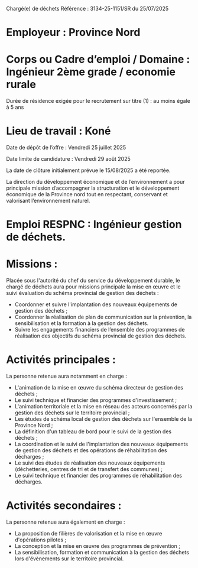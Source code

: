 
Chargé(e) de déchets
Référence : 3134-25-1151/SR du 25/07/2025

# Employeur : Province Nord

# Corps ou Cadre d’emploi / Domaine : Ingénieur 2ème grade / economie rurale

Durée de résidence exigée pour le recrutement sur titre (1) : au moins égale à 5 ans

# Lieu de travail : Koné

Date de dépôt de l’offre : Vendredi 25 juillet 2025

Date limite de candidature : Vendredi 29 août 2025

La date de clôture initialement prévue le 15/08/2025 a été reportée.

La direction du développement économique et de l’environnement a pour principale mission d’accompagner la structuration et le développement économique de la Province nord tout en respectant, conservant et valorisant l’environnement naturel.

# Emploi RESPNC : Ingénieur gestion de déchets.

# Missions :

Placée sous l'autorité du chef du service du développement durable, le chargé de déchets aura pour missions principale la mise en œuvre et le suivi évaluation du schéma provincial de gestion des déchets :

- Coordonner et suivre l'implantation des nouveaux équipements de gestion des déchets ;
- Coordonner la réalisation de plan de communication sur la prévention, la sensibilisation et la formation à la gestion des déchets.
- Suivre les engagements financiers de l’ensemble des programmes de réalisation des objectifs du schéma provincial de gestion des déchets.

# Activités principales :

La personne retenue aura notamment en charge :

- L'animation de la mise en œuvre du schéma directeur de gestion des déchets ;
- Le suivi technique et financier des programmes d'investissement ;
- L'animation territoriale et la mise en réseau des acteurs concernés par la gestion des déchets sur le territoire provincial ;
- Les études de schéma local de gestion des déchets sur l'ensemble de la Province Nord ;
- La définition d'un tableau de bord pour le suivi de la gestion des déchets ;
- La coordination et le suivi de l'implantation des nouveaux équipements de gestion des déchets et des opérations de réhabilitation des décharges ;
- Le suivi des études de réalisation des nouveaux équipements (déchetteries, centres de tri et de transfert des communes) ;
- Le suivi technique et financier des programmes de réhabilitation des décharges.

# Activités secondaires :

La personne retenue aura également en charge :

- La proposition de filières de valorisation et la mise en œuvre d'opérations pilotes ;
- La conception et la mise en œuvre des programmes de prévention ;
- La sensibilisation, formation et communication à la gestion des déchets lors d'évènements sur le territoire provincial.



